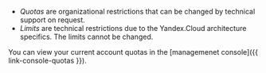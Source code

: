- _Quotas_ are organizational restrictions that can be changed by technical support on request.
- _Limits_ are technical restrictions due to the Yandex.Cloud architecture specifics. The limits cannot be changed.

You can view your current account quotas in the [managemenet console]({{ link-console-quotas }}).
